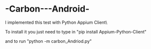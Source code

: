 # -Carbon---Android-

I implemented this test with Python Appium Client\

To install it you just need to type in "pip install Appium-Python-Client"

and to run "python -m carbon_Andriod.py"

